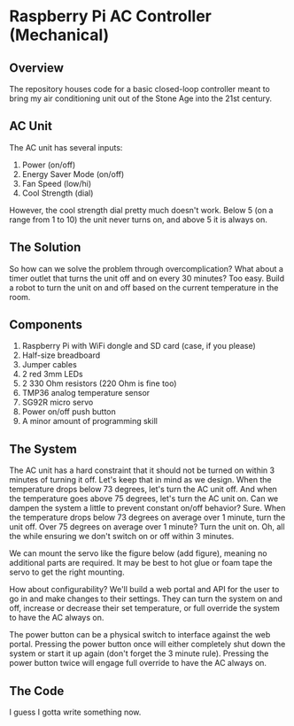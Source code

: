 # Raspberry Pi AC Controller (Mechanical)

## Overview

The repository houses code for a basic closed-loop controller meant to
bring my air conditioning unit out of the Stone Age into the 21st
century.

## AC Unit

The AC unit has several inputs:

1. Power (on/off)
2. Energy Saver Mode (on/off)
3. Fan Speed (low/hi)
4. Cool Strength (dial)

However, the cool strength dial pretty much doesn't work. Below 5 (on
a range from 1 to 10) the unit never turns on, and above 5 it is always
on.

## The Solution

So how can we solve the problem through overcomplication? What about
a timer outlet that turns the unit off and on every 30 minutes? Too easy.
Build a robot to turn the unit on and off based on the current temperature
in the room.

## Components

1. Raspberry Pi with WiFi dongle and SD card (case, if you please)
2. Half-size breadboard
3. Jumper cables
3. 2 red 3mm LEDs
4. 2 330 Ohm resistors (220 Ohm is fine too)
5. TMP36 analog temperature sensor
6. SG92R micro servo
7. Power on/off push button
8. A minor amount of programming skill

## The System

The AC unit has a hard constraint that it should not be turned on within 3
minutes of turning it off. Let's keep that in mind as we design. When the
temperature drops below 73 degrees, let's turn the AC unit off. And when the
temperature goes above 75 degrees, let's turn the AC unit on. Can we
dampen the system a little to prevent constant on/off behavior? Sure.
When the temperature drops below 73 degrees on average over 1 minute,
turn the unit off. Over 75 degrees on average over 1 minute? Turn the unit
on. Oh, all the while ensuring we don't switch on or off within 3 minutes.

We can mount the servo like the figure below (add figure), meaning
no additional parts are required. It may be best to hot glue or foam
tape the servo to get the right mounting.

How about configurability? We'll build a web portal and API for the user
to go in and make changes to their settings. They can turn the system
on and off, increase or decrease their set temperature, or full
override the system to have the AC always on.

The power button can be a physical switch to interface against the web
portal. Pressing the power button once will either completely shut down
the system or start it up again (don't forget the 3 minute rule). Pressing
the power button twice will engage full override to have the AC always on.

## The Code

I guess I gotta write something now.

